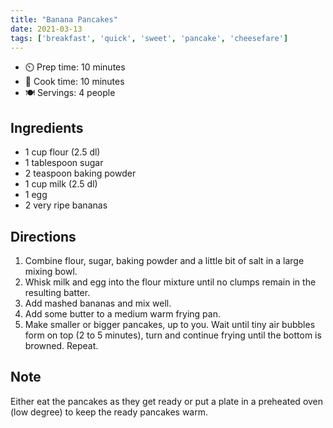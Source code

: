 ```yaml
---
title: "Banana Pancakes"
date: 2021-03-13
tags: ['breakfast', 'quick', 'sweet', 'pancake', 'cheesefare']
---
```


- ⏲️ Prep time: 10 minutes
- 🍳 Cook time: 10 minutes
- 🍽️ Servings: 4 people

## Ingredients

- 1 cup flour (2.5 dl)
- 1 tablespoon sugar
- 2 teaspoon baking powder
- 1 cup milk (2.5 dl)
- 1 egg
- 2 very ripe bananas

## Directions

1. Combine flour, sugar, baking powder and a little bit of salt in a large mixing bowl.
2. Whisk milk and egg into the flour mixture until no clumps remain in the resulting batter.
3. Add mashed bananas and mix well.
4. Add some butter to a medium warm frying pan.
5. Make smaller or bigger pancakes, up to you. Wait until tiny air bubbles form on top (2 to 5 minutes), turn and continue frying until the bottom is browned. Repeat.

## Note
Either eat the pancakes as they get ready or put a plate in a preheated oven (low degree) to keep the ready pancakes warm.
